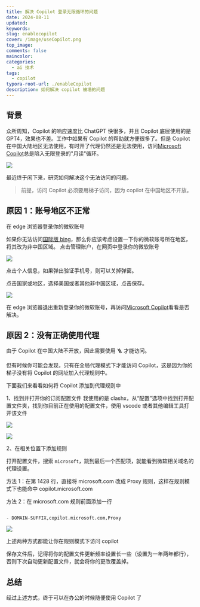 ```yaml
---
title: 解决 Copilot 登录无限循环的问题
date: 2024-08-11
updated:
keywords:
slug: enablecopilot
cover: /image/useCopilot.png
top_image:
comments: false
maincolor:
categories:
  - ai 技术
tags:
  - copilot
typora-root-url: ./enableCopilot
description: 如何解决 copilot 被墙的问题
---
```


## 背景

众所周知，Copilot 的响应速度比 ChatGPT 快很多，并且 Copilot 底层使用的是 GPT4，效果也不差。工作中如果有 Copilot 的帮助就方便很多了。但是 Copilot 在中国大陆地区无法使用，有时开了代理仍然还是无法使用，访问[Microsoft Copilot](https://copilot.microsoft.com/)总是陷入无限登录的"月读"循环。

![](img2342390.png)

最近终于闲下来，研究如何解决这个无法访问的问题。

> 前提，访问 Copilot 必须要用梯子访问，因为 copilot 在中国地区不开放。

## 原因 1：账号地区不正常

在 edge 浏览器登录你的微软账号

如果你无法访问[国际版 bing](<[Bing](https://cn.bing.com/?cc=jp)>)，那么你应该考虑设置一下你的微软账号所在地区，将其改为非中国区域。
点击管理账户，在网页中登录你的微软账号

![](img23545656.png)

点击个人信息，如果弹出验证手机号，则可以关掉弹窗。

点击国家或地区，选择美国或者其他非中国区域，点击保存。

![](img2366943.png)

在 edge 浏览器退出重新登录你的微软账号，再访问[Microsoft Copilot](https://copilot.microsoft.com/)看看是否解决。

## 原因 2：没有正确使用代理

由于 Copilot 在中国大陆不开放，因此需要使用 🪜 才能访问。

但有时候你可能会发现，只有在全局代理模式下才能访问 Copilot，这是因为你的梯子没有将 Copilot 的网址加入代理规则中。

下面我们来看看如何将 Copilot 添加到代理规则中

1、找到并打开你的订阅配置文件
我使用的是 clashx，从“配置”选项中找到打开配置文件夹，找到你目前正在使用的配置文件，使用 vscode 或者其他编辑工具打开该文件

![](img237993470.png)

![](img23363465.png)

2、在相关位置下添加规则

打开配置文件，搜索 `microsoft`，跳到最后一个匹配项，就能看到微软相关域名的代理设置。

方法 1：在第 1428 行，直接将 microsoft.com 改成 Proxy 规则，这样在规则模式下也能命中 copilot.microsoft.com

方法 2：在 microsoft.com 规则前面添加一行

```

- DOMAIN-SUFFIX,copilot.microsoft.com,Proxy

```

![](img2384563456.png)

上述两种方式都能让你在规则模式下访问 copilot

保存文件后，记得将你的配置文件更新频率设置长一些（设置为一年两年都行），否则下次自动更新配置文件，就会将你的更改覆盖掉。

## 总结

经过上述方式，终于可以在办公的时候随便使用 Copilot 了
